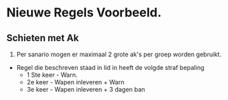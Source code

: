 # Nieuwe Regels Voorbeeld. 

## Schieten met Ak
1. Per sanario mogen er maximaal 2 grote ak's per groep worden gebruikt. 
  - Regel die beschreven staad in lid in heeft de volgde straf bepaling
     * 1 Ste keer -  Warn. 
     * 2e keer - Wapen inleveren + Warn 
     * 3e keer - Wapen inleveren + 3 dagen ban 